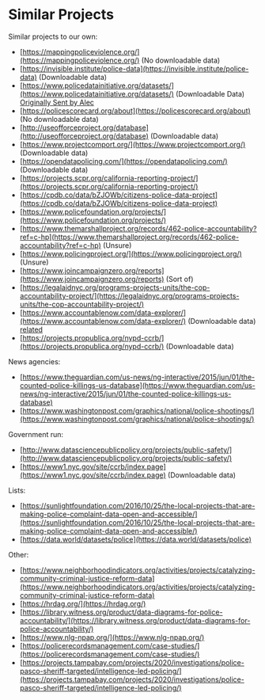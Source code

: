 # Similar Projects

Similar projects to our own:

* [https://mappingpoliceviolence.org/](https://mappingpoliceviolence.org/) \(No downloadable data\)
* [https://invisible.institute/police-data](https://invisible.institute/police-data) \(Downloadable data\)
* [https://www.policedatainitiative.org/datasets/](https://www.policedatainitiative.org/datasets/) \(Downloadable Data\) [Originally Sent by Alec](https://policeaccessibility.slack.com/archives/G017JSLD0DU/p1611445174012900)
* [https://policescorecard.org/about](https://policescorecard.org/about) \(No downloadable data\)
* [http://useofforceproject.org/database](http://useofforceproject.org/database) \(Downloadable data\)
* [https://www.projectcomport.org/](https://www.projectcomport.org/) \(Downloadable data\)
* [https://opendatapolicing.com/](https://opendatapolicing.com/) \(Downloadable data\)
* [https://projects.scpr.org/california-reporting-project/](https://projects.scpr.org/california-reporting-project/)
* [https://cpdb.co/data/bZJOWb/citizens-police-data-project](https://cpdb.co/data/bZJOWb/citizens-police-data-project)
* [https://www.policefoundation.org/projects/](https://www.policefoundation.org/projects/)
* [https://www.themarshallproject.org/records/462-police-accountability?ref=c-hp](https://www.themarshallproject.org/records/462-police-accountability?ref=c-hp) \(Unsure\)
* [https://www.policingproject.org/](https://www.policingproject.org/) \(Unsure\)
* [https://www.joincampaignzero.org/reports](https://www.joincampaignzero.org/reports) \(Sort of\)
* [https://legalaidnyc.org/programs-projects-units/the-cop-accountability-project/](https://legalaidnyc.org/programs-projects-units/the-cop-accountability-project/)
* [https://www.accountablenow.com/data-explorer/](https://www.accountablenow.com/data-explorer/) \(Downloadable data\) [related](https://www.norc.org/Research/Projects/Pages/developing-a-national-database-on-police-use-of-force.aspx)
* [https://projects.propublica.org/nypd-ccrb/](https://projects.propublica.org/nypd-ccrb/) \(Downloadable data\)

News agencies:

* [https://www.theguardian.com/us-news/ng-interactive/2015/jun/01/the-counted-police-killings-us-database](https://www.theguardian.com/us-news/ng-interactive/2015/jun/01/the-counted-police-killings-us-database)
* [https://www.washingtonpost.com/graphics/national/police-shootings/](https://www.washingtonpost.com/graphics/national/police-shootings/)

Government run:

* [http://www.datasciencepublicpolicy.org/projects/public-safety/](http://www.datasciencepublicpolicy.org/projects/public-safety/)
* [https://www1.nyc.gov/site/ccrb/index.page](https://www1.nyc.gov/site/ccrb/index.page) \(Downloadable data\)

Lists:

* [https://sunlightfoundation.com/2016/10/25/the-local-projects-that-are-making-police-complaint-data-open-and-accessible/](https://sunlightfoundation.com/2016/10/25/the-local-projects-that-are-making-police-complaint-data-open-and-accessible/)
* [https://data.world/datasets/police](https://data.world/datasets/police)

Other:

* [https://www.neighborhoodindicators.org/activities/projects/catalyzing-community-criminal-justice-reform-data](https://www.neighborhoodindicators.org/activities/projects/catalyzing-community-criminal-justice-reform-data)
* [https://hrdag.org/](https://hrdag.org/)
* [https://library.witness.org/product/data-diagrams-for-police-accountability/](https://library.witness.org/product/data-diagrams-for-police-accountability/)
* [https://www.nlg-npap.org/](https://www.nlg-npap.org/)
* [https://policerecordsmanagement.com/case-studies/](https://policerecordsmanagement.com/case-studies/)
* [https://projects.tampabay.com/projects/2020/investigations/police-pasco-sheriff-targeted/intelligence-led-policing/](https://projects.tampabay.com/projects/2020/investigations/police-pasco-sheriff-targeted/intelligence-led-policing/)

